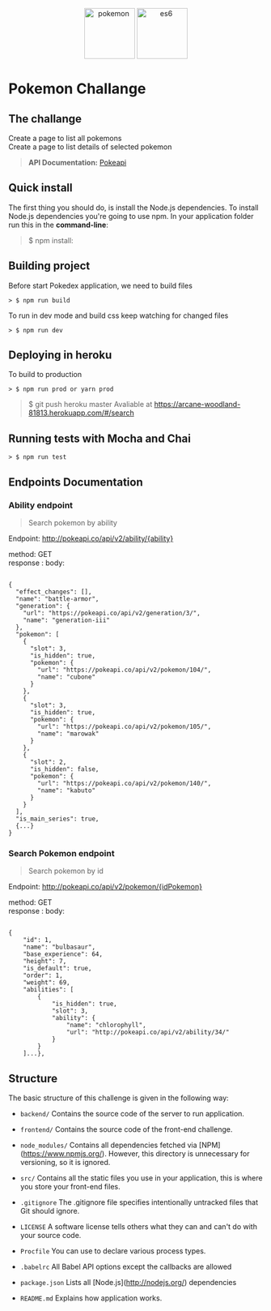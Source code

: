 <p align="center">
    <img width="100" src="http://static.pokemonpets.com/images/monsters-images-800-800/25-pikachu.png" alt="pokemon">
    <img width="100" src="http://walde.co/wp-content/uploads/2016/05/es6-logo.png" alt="es6">
</p>

# Pokemon Challange

## The challange

Create a page to list all pokemons <br />
Create a page to list details of selected pokemon
> **API Documentation:**  [Pokeapi](https://pokeapi.co/)


Quick install
-------------

The first thing you should do, is install the Node.js dependencies. To install Node.js dependencies you're going to use npm. In your application folder run this in the **command-line**:

> $ npm install:

## Building project

Before start Pokedex application, we need to build files

    > $ npm run build

To run in dev mode and build css keep watching for changed files

    > $ npm run dev

## Deploying in heroku

To build to production

    > $ npm run prod or yarn prod
  > $ git push heroku master
  Avaliable at https://arcane-woodland-81813.herokuapp.com/#/search

## Running tests with Mocha and Chai

    > $ npm run test

## Endpoints Documentation

### Ability endpoint

> Search pokemon by ability

Endpoint: http://pokeapi.co/api/v2/ability/{ability} <br />

method: GET <br />
response :
body:

```

{
  "effect_changes": [],
  "name": "battle-armor",
  "generation": {
    "url": "https://pokeapi.co/api/v2/generation/3/",
    "name": "generation-iii"
  },
  "pokemon": [
    {
      "slot": 3,
      "is_hidden": true,
      "pokemon": {
        "url": "https://pokeapi.co/api/v2/pokemon/104/",
        "name": "cubone"
      }
    },
    {
      "slot": 3,
      "is_hidden": true,
      "pokemon": {
        "url": "https://pokeapi.co/api/v2/pokemon/105/",
        "name": "marowak"
      }
    },
    {
      "slot": 2,
      "is_hidden": false,
      "pokemon": {
        "url": "https://pokeapi.co/api/v2/pokemon/140/",
        "name": "kabuto"
      }
    }
  ],
  "is_main_series": true,
  {...}
}

```

### Search Pokemon endpoint

> Search pokemon by id



Endpoint: http://pokeapi.co/api/v2/pokemon/{idPokemon} <br />

method: GET <br />
response :
body:

```

{
    "id": 1,
    "name": "bulbasaur",
    "base_experience": 64,
    "height": 7,
    "is_default": true,
    "order": 1,
    "weight": 69,
    "abilities": [
        {
            "is_hidden": true,
            "slot": 3,
            "ability": {
                "name": "chlorophyll",
                "url": "http://pokeapi.co/api/v2/ability/34/"
            }
        }
    ]...},

```
## Structure


The basic structure of this challenge is given in the following way:

*  `backend/` Contains the source code of the server to run application.

*  `frontend/` Contains the source code of the front-end challenge.

*  `node_modules/` Contains all dependencies fetched via \[NPM\](https://www.npmjs.org/). However, this directory is unnecessary for versioning, so it is ignored.

*  `src/` Contains all the static files you use in your application, this is where you store your front-end files.

*  `.gitignore` The .gitignore file specifies intentionally untracked files that Git should ignore.

*  `LICENSE` A software license tells others what they can and can't do with your source code.

*  `Procfile` You can use to declare various process types.

* `.babelrc` All Babel API options except the callbacks are allowed

*  `package.json` Lists all \[Node.js\](http://nodejs.org/) dependencies

*  `README.md` Explains how application works.
